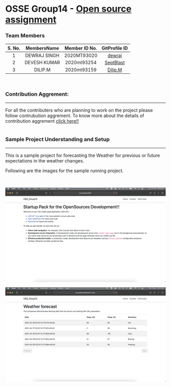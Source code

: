 OSSE Group14 - [Open source assignment](https://septblast.github.io/opensource_group14/)
============================================

### Team Members

| S. No. | MembersName  | Member ID No. | GitProfile ID |
| :----: | :----------: | :-----------: |:-------------:|
|   1    | DEWRAJ SINGH |  2020MT93020  |[dewraj](https://github.com/dewraj)|
|   2    | DEVESH KUMAR |  2020mt93254  |[SeptBlast](https://github.com/SeptBlast)|
|   3    |   DILIP.M    |  2020mt93159  |[Dilip.M](https://github.com/dilipmkallarackal)|

<br/>


### Contribution Aggrement: 
---
For all the contributers who are planning to work on the project please follow contrubution aggrement. To know more about the details of contribution aggrement [click here!!](./CONTRIBUTING.md)
<br/>
<br/>

### Sample Project Understanding and Setup
---

This is a sample project for forecasting the Weather for previous or future expectations in the weather changes.

Following are the images for the sample running project.

<br />

![Home](./images/Home.png)
<br />

![App View](./images/AppView.png)
<br />

